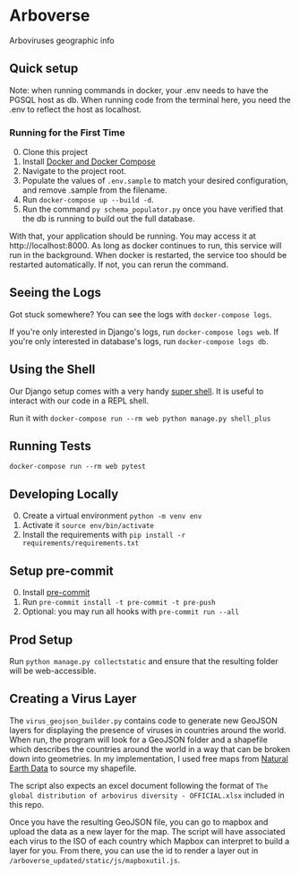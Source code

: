 # Arboverse

Arboviruses geographic info

## Quick setup
Note: when running commands in docker, your .env needs to have the PGSQL host as db. When running code from the terminal here, you need the .env to reflect the host as localhost.

### Running for the First Time

0. Clone this project
1. Install [Docker and Docker Compose](https://docs.docker.com/compose/install/)
2. Navigate to the project root.
3. Populate the values of `.env.sample` to match your desired configuration, and remove .sample from the filename. 
4. Run `docker-compose up --build -d`.
5. Run the command `py schema_populator.py` once you have verified that the db is running to build out the full database.

With that, your application should be running. You may access it at http://localhost:8000. As long as docker continues 
to run, this service will run in the background. When docker is restarted, the service too should be restarted automatically.
If not, you can rerun the command.

## Seeing the Logs

Got stuck somewhere? You can see the logs with `docker-compose logs`.

If you're only interested in Django's logs, run `docker-compose logs web`.
If you're only interested in database's logs, run `docker-compose logs db`.

## Using the Shell

Our Django  setup comes with a very handy [super shell](https://django-extensions.readthedocs.io/en/latest/shell_plus.html). It is useful to interact with our code in a REPL
shell.

Run it with `docker-compose run --rm web python manage.py shell_plus`

## Running Tests

`docker-compose run --rm web pytest`

## Developing Locally

0. Create a virtual environment `python -m venv env`
1. Activate it `source env/bin/activate`
2. Install the requirements with `pip install -r requirements/requirements.txt`

## Setup pre-commit

0. Install [pre-commit](https://pre-commit.com/)
1. Run `pre-commit install -t pre-commit -t pre-push`
2. Optional: you may run all hooks with `pre-commit run --all`


## Prod Setup
Run `python manage.py collectstatic` and ensure that the resulting folder will be web-accessible.


## Creating a Virus Layer
The `virus_geojson_builder.py` contains code to generate new GeoJSON layers for displaying the presence of viruses in countries around the world.
When run, the program will look for a GeoJSON folder and a shapefile which describes the countries around the world in a way that can be broken down
into geometries. In my implementation, I used free maps from [Natural Earth Data](https://www.naturalearthdata.com/) to source my shapefile.

The script also expects an excel document following the format of `The global distribution of arbovirus diversity - OFFICIAL.xlsx` included in this repo.

Once you have the resulting GeoJSON file, you can go to mapbox and upload the data as a new layer for the map. The script will have associated each virus to the ISO of 
each country which Mapbox can interpret to build a layer for you. From there, you can use the id to render a layer out in `/arboverse_updated/static/js/mapboxutil.js`.
